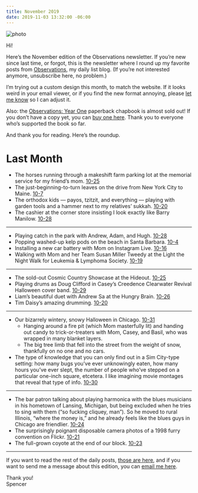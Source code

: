 ```yaml
---
title: November 2019
date: 2019-11-03 13:32:00 -06:00
---
```


![photo](https://ci3.googleusercontent.com/proxy/nZTwDc_MT_IFZ-vv9bEMoHWHrUNDZnCZWh7Bv8r8NrFhfNdPxJNQb3lrXD-A6X1Cqs8=s0-d-e1-ft#https://i.imgur.com/HOmeR7v.jpg)

Hi!

Here’s the November edition of the Observations newsletter. If you’re new since last time, or forgot, this is the newsletter where I round up my favorite posts from <a href="https://spencertweedy.com/observations">Observations</a>, my daily list blog. (If you’re not interested anymore, <unsubscribe>unsubscribe here</unsubscribe>, no problem.)

I’m trying out a custom design this month, to match the website. If it looks weird in your email viewer, or if you find the new format annoying, please <a href="mailto:spencer@penguinmail.com?subject=Newsletter design">let me know</a> so I can adjust it.

Also: the <a href="https://observations.website/">Observations: Year One</a> paperback chapbook is almost sold out! If you don’t have a copy yet, you can <a href="https://observations.website/">buy one here</a>. Thank you to everyone who’s supported the book so far.

And thank you for reading. Here’s the roundup.

# Last Month

* The horses running through a makeshift farm parking lot at the memorial service for my friend’s mom. <a class="date-code" href="https://spencertweedy.com/observations/102519.html">10-25</a>
* The just-beginning-to-turn leaves on the drive from New York City to Maine. <a class="date-code" href="https://spencertweedy.com/observations/100719.html">10-7</a>
* The orthodox kids — payos, tzitzit, and everything — playing with garden tools and a hammer next to my relatives’ sukkah. <a class="date-code" href="https://spencertweedy.com/observations/102019.html">10-20</a>
* The cashier at the corner store insisting I look exactly like Barry Manilow. <a class="date-code" href="https://spencertweedy.com/observations/102819.html">10-28</a>

---

* Playing catch in the park with Andrew, Adam, and Hugh. <a class="date-code" href="https://spencertweedy.com/observations/102819.html">10-28</a>
* Popping washed-up kelp pods on the beach in Santa Barbara. <a class="date-code" href="https://spencertweedy.com/observations/100419.html">10-4</a>
* Installing a new car battery with Mom on Instagram Live. <a class="date-code" href="https://spencertweedy.com/observations/101619.html">10-16</a>
* Walking with Mom and her Team Susan Miller Tweedy at the Light the Night Walk for Leukemia & Lymphoma Society. <a class="date-code" href="https://spencertweedy.com/observations/101919.html">10-19</a>

---

* The sold-out Cosmic Country Showcase at the Hideout. <a class="date-code" href="https://spencertweedy.com/observations/102519.html">10-25</a>
* Playing drums as Doug Clifford in Casey’s Creedence Clearwater Revival Halloween cover band. <a class="date-code" href="https://spencertweedy.com/observations/102919.html">10-29</a>
* Liam’s beautiful duet with Andrew Sa at the Hungry Brain. <a class="date-code" href="https://spencertweedy.com/observations/102619.html">10-26</a>
* Tim Daisy’s amazing drumming. <a class="date-code" href="https://spencertweedy.com/observations/102019.html">10-20</a>

---

* Our bizarrely wintery, snowy Halloween in Chicago. <a class="date-code" href="https://spencertweedy.com/observations/103119.html">10-31</a>
	* Hanging around a fire pit (which Mom masterfully lit) and handing out candy to trick-or-treaters with Mom, Casey, and Basil, who was wrapped in many blanket layers.
	* The big tree limb that fell into the street from the weight of snow, thankfully on no one and no cars.
* The type of knowledge that you can only find out in a Sim City-type setting: how many bugs you’ve ever unknowingly eaten, how many hours you’ve ever slept, the number of people who’ve stepped on a particular one-inch square, etcetera. I like imagining movie montages that reveal that type of info. <a class="date-code" href="https://spencertweedy.com/observations/103019.html">10-30</a>

---

* The bar patron talking about playing harmonica with the blues musicians in his hometown of Lansing, Michigan, but being excluded when he tries to sing with them (“so fucking cliquey, man”). So he moved to rural Illinois, “where the money is,” and he already feels like the blues guys in Chicago are friendlier. <a class="date-code" href="https://spencertweedy.com/observations/102419.html">10-24</a>
* The surprisingly poignant disposable camera photos of a 1998 furry convention on Flickr. <a class="date-code" href="https://spencertweedy.com/observations/102119.html">10-21</a>
* The full-grown coyote at the end of our block. <a class="date-code" href="https://spencertweedy.com/observations/102319.html">10-23</a>

---

If you want to read the rest of the daily posts, <a href="https://spencertweedy.com/observations">those are here</a>, and if you want to send me a message about this edition, you can <a href="mailto:spencer@penguinmail.com?subject=November 2019">email me here</a>.

Thank you!  
Spencer
